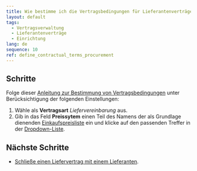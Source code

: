 ```yaml
---
title: Wie bestimme ich die Vertragsbedingungen für Lieferantenverträge?
layout: default
tags:
  - Vertragsverwaltung
  - Lieferantenverträge
  - Einrichtung
lang: de
sequence: 10
ref: define_contractual_terms_procurement
---
```


## Schritte
Folge dieser [Anleitung zur Bestimmung von Vertragsbedingungen](Vertragsbedingungen_definieren) unter Berücksichtigung der folgenden Einstellungen:
1. Wähle als **Vertragsart** *Liefervereinbarung* aus.
1. Gib in das Feld **Preissytem** einen Teil des Namens der als Grundlage dienenden [Einkaufspreisliste](Zuweisung_Preise_Partner#einkaufspreisliste) ein und klicke auf den passenden Treffer in der <a href="Keyboard_Shortcuts_Liste#dropdown" title="Dynamisches Suchfeld (Autocomplete)">Dropdown-Liste</a>.

<!-- als Grundlage dienenden => used as a basis [postpos.]? -->

## Nächste Schritte
- [Schließe einen Liefervertrag mit einem Lieferanten](Liefervertrag_erzeugen).

